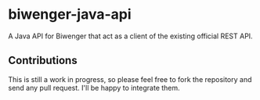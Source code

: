 # biwenger-java-api
A Java API for Biwenger that act as a client of the existing official REST API.

## Contributions
This is still a work in progress, so please feel free to fork the repository and send any pull request. I'll be happy to integrate them.